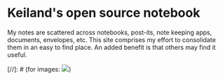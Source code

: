 Keiland's open source notebook
=======

  My notes are scattered across notebooks, post-its, note keeping apps, documents, envelopes, etc. This site comprises my effort to consolidate them in an easy to find place. An added benefit is that others may find it useful. 


[//]: # (for images: ![](http://placekitten.com/g/250/250))



